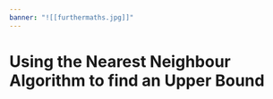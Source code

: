 ```yaml
---
banner: "![[furthermaths.jpg]]"
---
```

# Using the Nearest Neighbour Algorithm to find an Upper Bound
